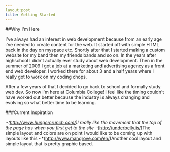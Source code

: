 ```yaml
---
layout:post
title: Getting Started
---
```


##Why I'm Here

I've always had an interest in web development because from an early age i've needed to create content for the web.  It started off with simple HTML back in the day on myspace etc.  Shortly after that I started making a custom website for my band then my friends bands and so on.  In the years after highschool I didn't actually ever study about web development.  Then in the summer of 2009 I got a job at a marketing and advertising agency as a front end web developer.  I worked there for about 3 and a half years where I really got to work on my coding chops.  

After a few years of that I decided to go back to school and formally study web dev.  So now i'm here at Columbia College!  I feel like the timing couldn't have worked out better because the industry is always changing and evolving so what better time to be learning.  

###Current Inspiration

⋅⋅*(http://www.hungercrunch.com/)I really like the movement that the top of the page has when you first get to the site
⋅⋅*(http://underbelly.is/)The simple layout and colors are on point I would like to be coming up with layouts like this
⋅⋅*(http://www.mangrove.com/en/)Another cool layout and simple layout that is pretty graphic based.

